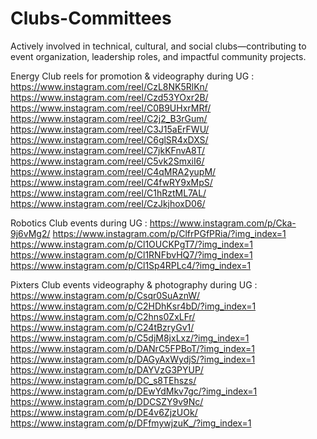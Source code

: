 # Clubs-Committees
Actively involved in technical, cultural, and social clubs—contributing to event organization, leadership roles, and impactful community projects.

Energy Club reels for promotion & videography during UG :
https://www.instagram.com/reel/CzL8NK5RlKn/
https://www.instagram.com/reel/Czd53YOxr2B/
https://www.instagram.com/reel/C0B9UHxrMRf/
https://www.instagram.com/reel/C2j2_B3rGum/
https://www.instagram.com/reel/C3J15aErFWU/
https://www.instagram.com/reel/C6glSR4xDXS/
https://www.instagram.com/reel/C7jkKFnvA8T/
https://www.instagram.com/reel/C5vk2SmxiI6/
https://www.instagram.com/reel/C4qMRA2yupM/
https://www.instagram.com/reel/C4fwRY9xMpS/
https://www.instagram.com/reel/C1hRztML7AL/
https://www.instagram.com/reel/CzJkjhoxD06/

Robotics Club events during UG :
https://www.instagram.com/p/Cka-9j6vMg2/
https://www.instagram.com/p/ClfrPGfPRia/?img_index=1
https://www.instagram.com/p/Cl1OUCKPgT7/?img_index=1
https://www.instagram.com/p/Cl1RNFbvHQ7/?img_index=1
https://www.instagram.com/p/Cl1Sp4RPLc4/?img_index=1

Pixters Club events videography & photography during UG :
https://www.instagram.com/p/Csqr0SuAznW/
https://www.instagram.com/p/C2HDhKsr4bD/?img_index=1
https://www.instagram.com/p/C2hns0ZxLFr/
https://www.instagram.com/p/C24tBzryGv1/
https://www.instagram.com/p/C5djM8jxLxz/?img_index=1
https://www.instagram.com/p/DANrC5FPBoT/?img_index=1
https://www.instagram.com/p/DAGyAxWydjS/?img_index=1
https://www.instagram.com/p/DAYVzG3PYUP/
https://www.instagram.com/p/DC_s8TEhszs/
https://www.instagram.com/p/DEwYdMkv7gc/?img_index=1
https://www.instagram.com/p/DDCSZY9v9Nc/
https://www.instagram.com/p/DE4v6ZjzUOk/
https://www.instagram.com/p/DFfmywjzuK_/?img_index=1
